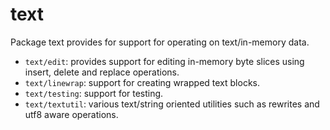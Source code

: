 # text


Package text provides for support for operating on text/in-memory data.

- `text/edit`: provides support for editing in-memory byte slices using
insert, delete and replace operations.
- `text/linewrap`: support for creating wrapped text blocks.
- `text/testing`: support for testing.
- `text/textutil`:  various text/string oriented utilities such as rewrites and utf8 aware operations.

